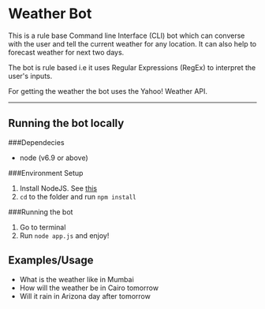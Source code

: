 Weather Bot
===========

This is a rule base Command line Interface (CLI) bot which can converse with the user and tell the current weather for any location. It can also help to forecast weather for next two days.

The bot is rule based i.e it uses Regular Expressions (RegEx) to interpret the user's inputs.

For getting the weather the bot uses the Yahoo! Weather API.

- - - - -

Running the bot locally
-----------------------

###Dependecies
* node (v6.9 or above)

###Environment Setup
1. Install NodeJS. See [this](https://nodejs.org/en/download/ "Download Node")
2. `cd` to the folder and run `npm install`

###Running the bot
1. Go to terminal
2. Run `node app.js` and enjoy!


Examples/Usage
--------------

 * What is the weather like in Mumbai
 * How will the weather be in Cairo tomorrow
 * Will it rain in Arizona day after tomorrow


